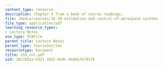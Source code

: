 ```yaml
---
content_type: resource
description: Chapter 4 from a book of course readings.
file: /media/courses/16-30-estimation-and-control-of-aerospace-systems-spring-2004/10c7652ab3213425910c4edda7e79378_ch4_nnl.pdf
file_type: application/pdf
learning_resource_types:
- Lecture Notes
ocw_type: OCWFile
parent_title: Lecture Notes
parent_type: CourseSection
resourcetype: Document
title: ch4_nnl.pdf
uid: 10c7652a-b321-3425-910c-4edda7e79378
---
```

